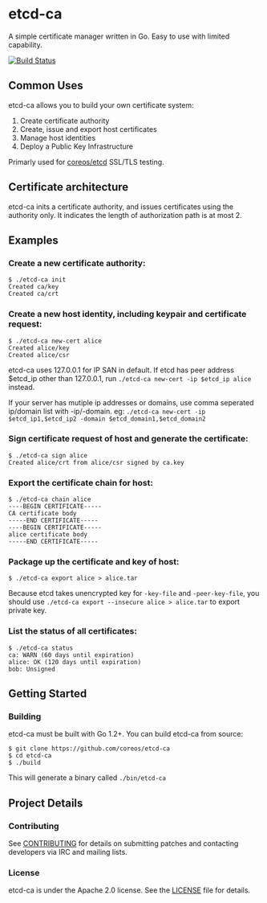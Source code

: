 # etcd-ca

A simple certificate manager written in Go. Easy to use with limited capability.

[![Build Status](https://drone.io/github.com/coreos/etcd-ca/status.png)](https://drone.io/github.com/coreos/etcd-ca/latest)

## Common Uses

etcd-ca allows you to build your own certificate system:

1. Create certificate authority
2. Create, issue and export host certificates
3. Manage host identities
4. Deploy a Public Key Infrastructure

Primarly used for [coreos/etcd](https://github.com/coreos/etcd) SSL/TLS testing.

## Certificate architecture

etcd-ca inits a certificate authority, and issues certificates using the authority only. It indicates the length of authorization path is at most 2.

## Examples

### Create a new certificate authority:

```
$ ./etcd-ca init
Created ca/key
Created ca/crt
```

### Create a new host identity, including keypair and certificate request:

```
$ ./etcd-ca new-cert alice
Created alice/key
Created alice/csr
```

etcd-ca uses 127.0.0.1 for IP SAN in default. If etcd has peer address $etcd_ip other than 127.0.0.1, run `./etcd-ca new-cert -ip $etcd_ip alice` instead.

If your server has mutiple ip addresses or domains, use comma seperated ip/domain list with -ip/-domain. eg: `./etcd-ca new-cert -ip $etcd_ip1,$etcd_ip2 -domain $etcd_domain1,$etcd_domain2`

### Sign certificate request of host and generate the certificate:

```
$ ./etcd-ca sign alice
Created alice/crt from alice/csr signed by ca.key
```

### Export the certificate chain for host:

```
$ ./etcd-ca chain alice
----BEGIN CERTIFICATE-----
CA certificate body
-----END CERTIFICATE-----
----BEGIN CERTIFICATE-----
alice certificate body
-----END CERTIFICATE-----
```

### Package up the certificate and key of host:

```
$ ./etcd-ca export alice > alice.tar
```

Because etcd takes unencrypted key for `-key-file` and `-peer-key-file`, you should use `./etcd-ca export --insecure alice > alice.tar` to export private key.

### List the status of all certificates:

```
$ ./etcd-ca status
ca: WARN (60 days until expiration)
alice: OK (120 days until expiration)
bob: Unsigned
```

## Getting Started

### Building

etcd-ca must be built with Go 1.2+. You can build etcd-ca from source:

```
$ git clone https://github.com/coreos/etcd-ca
$ cd etcd-ca
$ ./build
```

This will generate a binary called `./bin/etcd-ca`

## Project Details

### Contributing

See [CONTRIBUTING](CONTRIBUTING.md) for details on submitting patches and contacting developers via IRC and mailing lists.

### License

etcd-ca is under the Apache 2.0 license. See the [LICENSE](LICENSE) file for details.
